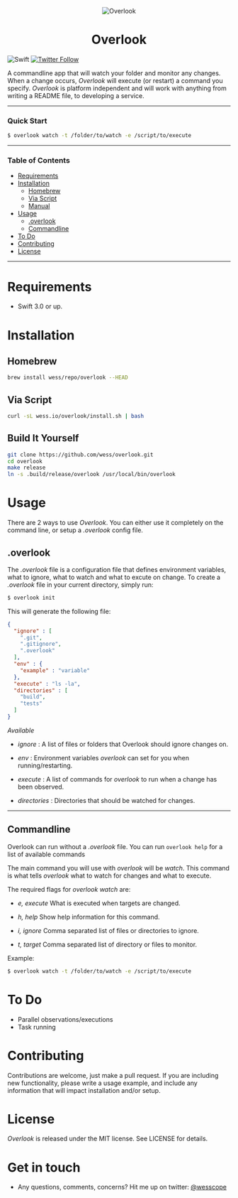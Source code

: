 <p align="center" >
<img src="https://github.com/wess/overlook/blob/master/overlook-icon.png?raw=true" alt="Overlook" title="Overlook">
</p>
<h1 align="center">Overlook</h1>

![Swift](http://img.shields.io/badge/swift-3.0-brightgreen.svg)
[![Twitter Follow](https://img.shields.io/twitter/follow/overlookcli.svg?style=social&label=Follow&maxAge=2592000)](https://twitter.com/overlookcli)


A commandline app that will watch your folder and monitor any changes. When a change occurs, *Overlook* will execute (or restart) a command you specify. *Overlook* is platform
independent and will work with anything from writing a README file, to developing a service.

---
### Quick Start
```bash
$ overlook watch -t /folder/to/watch -e /script/to/execute
```
---

### Table of Contents

   * [Requirements](#requirements)
   * [Installation](#installation)
       * [Homebrew](#homebrew)
       * [Via Script](#via-script)
       * [Manual](#manual)
   * [Usage](#usage)
      * [.overlook](#.overlook)
      * [Commandline](#commandline)
   * [To Do](#to-do)
   * [Contributing](#contributing)
   * [License](#license)
	 

---
# Requirements
- Swift 3.0 or up.

# Installation
## Homebrew
```bash
brew install wess/repo/overlook --HEAD
```

## Via Script
```bash
curl -sL wess.io/overlook/install.sh | bash
```

## Build It Yourself
```bash
git clone https://github.com/wess/overlook.git
cd overlook
make release
ln -s .build/release/overlook /usr/local/bin/overlook
```

# Usage
There are 2 ways to use *Overlook*. You can either use it completely on the command line, or setup a _.overlook_ config file.

## .overlook
The _.overlook_ file is a configuration file that defines environment variables, what to ignore, what to watch and what to excute on change. To create a _.overlook_ file in your current directory, simply run:

```bash
$ overlook init
```

This will generate the following file:

```json
{
  "ignore" : [
    ".git",
    ".gitignore",
    ".overlook"
  ],
  "env" : {
    "example" : "variable"
  },
  "execute" : "ls -la",
  "directories" : [
    "build",
    "tests"
  ]
}
```

*Available*
- _*ignore*_ : A list of files or folders that Overlook should ignore changes on.

- _*env*_ : Environment variables _overlook_ can set for you when running/restarting.

- _*execute*_ : A list of commands for _overlook_ to run when a change has been observed.

- _*directories*_ : Directories that should be watched for changes.

---

## Commandline
Overlook can run without a _.overlook_ file. You can run ```overlook help``` for a list of available commands

The main command you will use with _overlook_ will be _watch_. This command is what tells _overlook_ what to watch for changes and what to execute.

The required flags for _overlook watch_ are:
- *e, execute* What is executed when targets are changed.
	
- *h, help* Show help information for this command.



	
- *i, ignore* Comma separated list of files or directories to ignore.
	
- *t, target* Comma separated list of directory or files to monitor.


Example:

```bash
$ overlook watch -t /folder/to/watch -e /script/to/execute
```

# To Do
- Parallel observations/executions
- Task running

# Contributing
Contributions are welcome, just make a pull request. If you are including new functionality, please write a usage example, and include any information that will impact installation and/or setup.

# License
*Overlook* is released under the MIT license. See LICENSE for details.

# Get in touch
- Any questions, comments, concerns? Hit me up on twitter: [@wesscope](https://twitter.com/wesscope)




